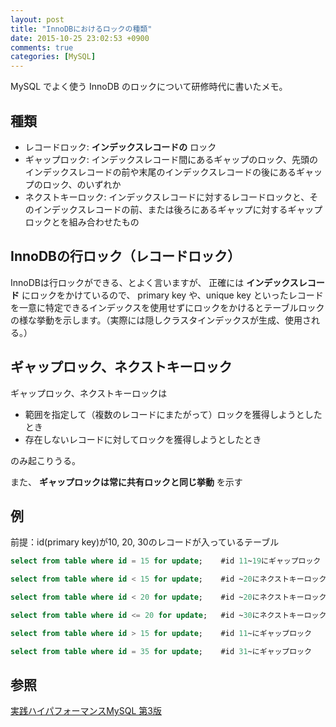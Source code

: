 ```yaml
---
layout: post
title: "InnoDBにおけるロックの種類"
date: 2015-10-25 23:02:53 +0900
comments: true
categories: [MySQL]
---
```

MySQL でよく使う InnoDB のロックについて研修時代に書いたメモ。


## 種類
* レコードロック: **インデックスレコードの** ロック
* ギャップロック: インデックスレコード間にあるギャップのロック、先頭のインデックスレコードの前や末尾のインデックスレコードの後にあるギャップのロック、のいずれか
* ネクストキーロック: インデックスレコードに対するレコードロックと、そのインデックスレコードの前、または後ろにあるギャップに対するギャップロックとを組み合わせたもの

## InnoDBの行ロック（レコードロック）
InnoDBは行ロックができる、とよく言いますが、
正確には **インデックスレコード** にロックをかけているので、
primary key や、unique key といったレコードを一意に特定できるインデックスを使用せずにロックをかけるとテーブルロックの様な挙動を示します。（実際には隠しクラスタインデックスが生成、使用される。）

## ギャップロック、ネクストキーロック
ギャップロック、ネクストキーロックは

* 範囲を指定して（複数のレコードにまたがって）ロックを獲得しようとしたとき
* 存在しないレコードに対してロックを獲得しようとしたとき

のみ起こりうる。

また、 **ギャップロックは常に共有ロックと同じ挙動** を示す


## 例
前提：id(primary key)が10, 20, 30のレコードが入っているテーブル

```sql
select from table where id = 15 for update;    #id 11~19にギャップロック
```
```sql
select from table where id < 15 for update;    #id ~20にネクストキーロック
```
```sql
select from table where id < 20 for update;    #id ~20にネクストキーロック
```
```sql
select from table where id <= 20 for update;   #id ~30にネクストキーロック
```
```sql
select from table where id > 15 for update;    #id 11~にギャップロック
```
```sql
select from table where id = 35 for update;    #id 31~にギャップロック
```

## 参照
[実践ハイパフォーマンスMySQL 第3版](http://www.amazon.co.jp/gp/product/4873116384/ref=as_li_tf_tl?ie=UTF8&camp=247&creative=1211&creativeASIN=4873116384&linkCode=as2&tag=sojiro14-22)
